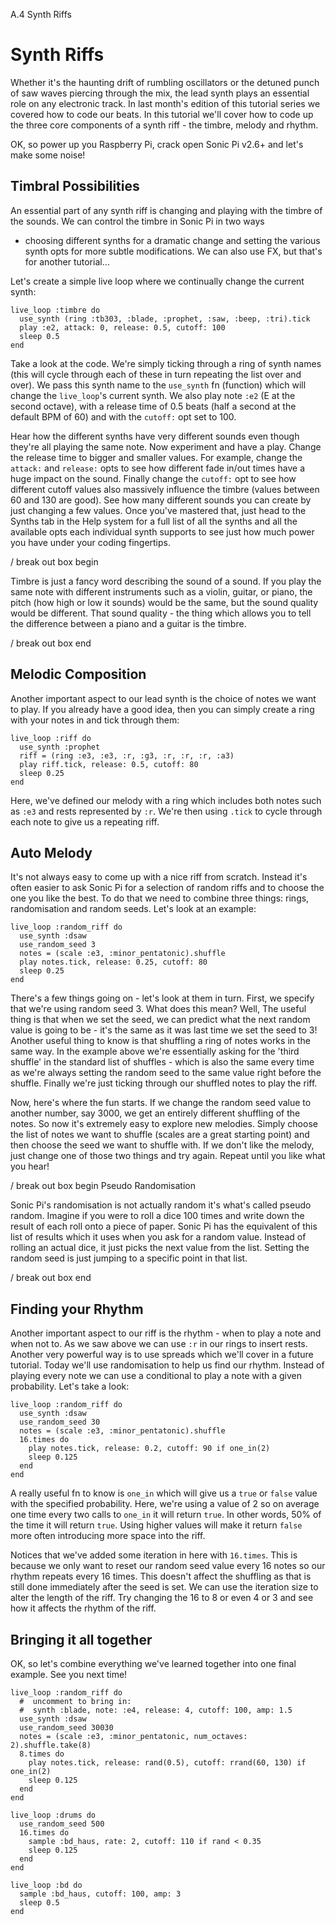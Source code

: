 A.4 Synth Riffs

# Synth Riffs

Whether it's the haunting drift of rumbling oscillators or the detuned
punch of saw waves piercing through the mix, the lead synth plays an
essential role on any electronic track. In last month's edition of this
tutorial series we covered how to code our beats. In this tutorial we'll
cover how to code up the three core components of a synth riff - the
timbre, melody and rhythm.

OK, so power up you Raspberry Pi, crack open Sonic Pi v2.6+ and let's
make some noise!


## Timbral Possibilities

An essential part of any synth riff is changing and playing with the
timbre of the sounds.  We can control the timbre in Sonic Pi in two ways
- choosing different synths for a dramatic change and setting the
various synth opts for more subtle modifications. We can also use FX,
but that's for another tutorial...

Let's create a simple live loop where we continually change the current
synth:

    live_loop :timbre do
      use_synth (ring :tb303, :blade, :prophet, :saw, :beep, :tri).tick
      play :e2, attack: 0, release: 0.5, cutoff: 100
      sleep 0.5
    end

Take a look at the code. We're simply ticking through a ring of synth
names (this will cycle through each of these in turn repeating the list
over and over). We pass this synth name to the `use_synth` fn (function)
which will change the `live_loop`'s current synth. We also play note
`:e2` (E at the second octave), with a release time of 0.5 beats (half a
second at the default BPM of 60) and with the `cutoff:` opt set to 100.

Hear how the different synths have very different sounds even though
they're all playing the same note. Now experiment and have a
play. Change the release time to bigger and smaller values. For example,
change the `attack:` and `release:` opts to see how different fade
in/out times have a huge impact on the sound. Finally change the
`cutoff:` opt to see how different cutoff values also massively
influence the timbre (values between 60 and 130 are good). See how many
different sounds you can create by just changing a few values. Once
you've mastered that, just head to the Synths tab in the Help system for
a full list of all the synths and all the available opts each individual
synth supports to see just how much power you have under your coding
fingertips.

/ break out box begin

Timbre is just a fancy word describing the sound of a sound. If you play the same note with different instruments such as a violin, guitar, or piano, the pitch (how high or low it sounds) would be the same, but the
sound quality would be different. That sound quality - the thing which
allows you to tell the difference between a piano and a guitar is the
timbre.

/ break out box end


## Melodic Composition

Another important aspect to our lead synth is the choice of notes we
want to play. If you already have a good idea, then you can simply
create a ring with your notes in and tick through them:
                                
    live_loop :riff do
      use_synth :prophet
      riff = (ring :e3, :e3, :r, :g3, :r, :r, :r, :a3)
      play riff.tick, release: 0.5, cutoff: 80
      sleep 0.25
    end
    
Here, we've defined our melody with a ring which includes both notes
such as `:e3` and rests represented by `:r`. We're then using `.tick` to
cycle through each note to give us a repeating riff.

## Auto Melody

It's not always easy to come up with a nice riff from scratch. Instead
it's often easier to ask Sonic Pi for a selection of random riffs and to
choose the one you like the best. To do that we need to combine three
things: rings, randomisation and random seeds. Let's look at an example:

    live_loop :random_riff do
      use_synth :dsaw
      use_random_seed 3
      notes = (scale :e3, :minor_pentatonic).shuffle
      play notes.tick, release: 0.25, cutoff: 80
      sleep 0.25
    end

There's a few things going on - let's look at them in turn. First, we
specify that we're using random seed 3. What does this mean? Well, The
useful thing is that when we set the seed, we can predict what the next
random value is going to be - it's the same as it was last time we set
the seed to 3! Another useful thing to know is that shuffling a ring of
notes works in the same way. In the example above we're essentially
asking for the 'third shuffle' in the standard list of shuffles - which
is also the same every time as we're always setting the random seed to
the same value right before the shuffle. Finally we're just ticking
through our shuffled notes to play the riff.

Now, here's where the fun starts. If we change the random seed value to
another number, say 3000, we get an entirely different shuffling of the
notes. So now it's extremely easy to explore new melodies. Simply choose
the list of notes we want to shuffle (scales are a great starting point)
and then choose the seed we want to shuffle with. If we don't like the
melody, just change one of those two things and try again. Repeat until
you like what you hear!

/ break out box begin
Pseudo Randomisation

Sonic Pi's randomisation is not actually random it's what's called
pseudo random.  Imagine if you were to roll a dice 100 times and write
down the result of each roll onto a piece of paper. Sonic Pi has the
equivalent of this list of results which it uses when you ask for a
random value. Instead of rolling an actual dice, it just picks the next
value from the list. Setting the random seed is just jumping to a
specific point in that list.
 
/ break out box end

## Finding your Rhythm

Another important aspect to our riff is the rhythm - when to play a note
and when not to. As we saw above we can use `:r` in our rings to insert
rests. Another very powerful way is to use spreads which we'll cover in
a future tutorial. Today we'll use randomisation to help us find our
rhythm. Instead of playing every note we can use a conditional to play a
note with a given probability. Let's take a look:

    live_loop :random_riff do
      use_synth :dsaw
      use_random_seed 30
      notes = (scale :e3, :minor_pentatonic).shuffle
      16.times do
        play notes.tick, release: 0.2, cutoff: 90 if one_in(2)
        sleep 0.125
      end
    end

A really useful fn to know is `one_in` which will give us a
`true` or `false` value with the specified probability. Here, we're
using a value of 2 so on average one time every two calls to `one_in` it
will return `true`. In other words, 50% of the time it will return
`true`. Using higher values will make it return `false` more often
introducing more space into the riff.

Notices that we've added some iteration in here with `16.times`. This is
because we only want to reset our random seed value every 16 notes so
our rhythm repeats every 16 times. This doesn't affect the shuffling as
that is still done immediately after the seed is set. We can use the
iteration size to alter the length of the riff. Try changing the 16 to 8
or even 4 or 3 and see how it affects the rhythm of the riff.

## Bringing it all together

OK, so let's combine everything we've learned together into one final
example. See you next time!

    live_loop :random_riff do
      #  uncomment to bring in:
      #  synth :blade, note: :e4, release: 4, cutoff: 100, amp: 1.5
      use_synth :dsaw
      use_random_seed 30030
      notes = (scale :e3, :minor_pentatonic, num_octaves: 2).shuffle.take(8)
      8.times do
        play notes.tick, release: rand(0.5), cutoff: rrand(60, 130) if one_in(2)
        sleep 0.125
      end
    end
     
    live_loop :drums do
      use_random_seed 500
      16.times do
        sample :bd_haus, rate: 2, cutoff: 110 if rand < 0.35
        sleep 0.125
      end
    end
     
    live_loop :bd do
      sample :bd_haus, cutoff: 100, amp: 3
      sleep 0.5
    end




